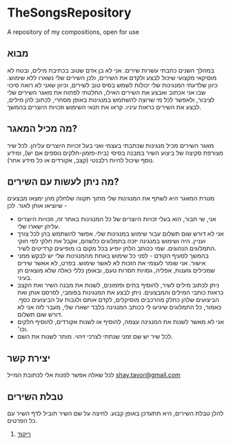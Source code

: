 # TheSongsRepository
A repository of my compositions, open for use
## מבוא
במהלך השנים כתבתי עשרות שירים. אני לא בן אדם שטוב בכתיבת מילים, ובטח לא מוסיקאי מקצועי שיכול לבצע ולקדם את השירים, ולכן השירים שלי נשארו ללא שימוש. כיוון שלדעתי המנגינות שלי יכולות לשמש בסיס טוב לשירים, וכיוון שאני לא רואה סיכוי שבו אני אכתוב ואבצע את השירים האילו, החלטתי לפתוח את מאגר השירים שלי לציבור, ולאפשר לכל מי שרוצה להשתמש במנגינות באופן מסחרי, לכתוב להן מילים, לבצע את השירים כראות עיניו. קראו את תנאי השימוש וזכויות היוצרים בהמשך.
## מה מכיל המאגר?
מאגר השירים מכיל מנגינות שכתבתי בעצמי ואני בעל זכויות היוצרים עליהן. לכל שיר מצורפת סקיצה של ביצוע השיר במבנה בסיסי (בית-פזמון-חלקים נוספים אם יש), ומידע נוסף שיכול להיות רלבנטי (קצב, אקורדים או כל מידע אחר).
## מה ניתן לעשות עם השירים?
מטרת המאגר היא לשתף את המנגינות שלי מתוך תקווה שלחלק מהן ימצאו מבצעים שיוציאו אותן לאור. לכן - 
- אני, שי תבור, הוא בעלי זכויות היוצרים של כל המנגינות באתר זה, וזכויות היוצרים עליהן ישארו שלי.
- אני לא דורש שום תשלום עבור שימוש במנגינות שלי. אפשר להשתמש בהן לכל צורך ועניין. היה ושימוש במנגינה יזכה בתמלוגים כלשהם, אקבל את חלקי לפי  חוקי התמלוגים הנהוגים. שמי ככותב הלחן יופיע בכל מקום בו מופיעים קרדיטים לשיר.
- בהמשך לסעיף הקודם - לפני כל שימוש באחת מהמנגינות שלי יש לבקש ממני אישור. אני שומר לעצמי את הזכות לא לאשר שימוש. בפרט, לא אאשר שירים שמכילים גזענות, אפליה, גסויות חסרות טעם, ובאופן כללי כאלה שלא מוצאים חן בעיני.
- ניתן לכתוב מילים לשיר, להוסיף בתים ופזמונים, לשנות את מבנה השיר ואת הקצב כראות כותבי המילים והמבצעים. ניתן לבצע את המנגינות בפומבי, לפרסם אותן ואת הביצועים שלהן כחלק מהרכבים מוסיקלים, לקדם אותם ולגבות על הביצועים כסף. כאמור, כל התמלוגים שיגיעו לי ככותב המנגינה בלבד ישארו שלי, מעבר לזה אני לא דורש שום תשלום.
- אני לא מאשר לשנות את המנגינה עצמה, להוסיף או לשנות אקורדים, להוסיף חלקים וכו׳.
- לכל שיר יש שם זמני שנתתי לצרכי זיהוי. מותר לשנות את השם.
## יצירת קשר
לכל שאלה אפשר לפנות אלי לכתובת המייל
shay.tavor@gmail.com
## טבלת השירים
להלן טבלת השירים, היא תתעדכן באופן קבוע. לחיצה על שם השיר תוביל לדף השיר עם כל הפרטים.

1. [ריקוד](1-Dance)
